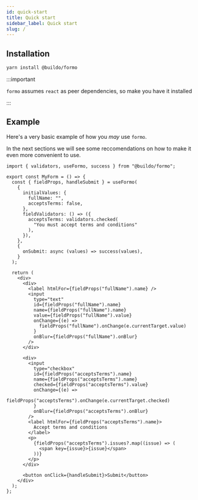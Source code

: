 ```yaml
---
id: quick-start
title: Quick start
sidebar_label: Quick start
slug: /
---
```


## Installation

```bash
yarn install @buildo/formo
```

:::important

`formo` assumes `react` as peer dependencies, so make you have it
installed

:::

## Example

Here's a very basic example of how you _may_ use `formo`.

In the next sections we will see some reccomendations on how to make it even
more convenient to use.

```tsx twoslash
import { validators, useFormo, success } from "@buildo/formo";

export const MyForm = () => {
  const { fieldProps, handleSubmit } = useFormo(
    {
      initialValues: {
        fullName: "",
        acceptsTerms: false,
      },
      fieldValidators: () => ({
        acceptsTerms: validators.checked(
          "You must accept terms and conditions"
        ),
      }),
    },
    {
      onSubmit: async (values) => success(values),
    }
  );

  return (
    <div>
      <div>
        <label htmlFor={fieldProps("fullName").name} />
        <input
          type="text"
          id={fieldProps("fullName").name}
          name={fieldProps("fullName").name}
          value={fieldProps("fullName").value}
          onChange={(e) =>
            fieldProps("fullName").onChange(e.currentTarget.value)
          }
          onBlur={fieldProps("fullName").onBlur}
        />
      </div>

      <div>
        <input
          type="checkbox"
          id={fieldProps("acceptsTerms").name}
          name={fieldProps("acceptsTerms").name}
          checked={fieldProps("acceptsTerms").value}
          onChange={(e) =>
            fieldProps("acceptsTerms").onChange(e.currentTarget.checked)
          }
          onBlur={fieldProps("acceptsTerms").onBlur}
        />
        <label htmlFor={fieldProps("acceptsTerms").name}>
          Accept terms and conditions
        </label>
        <p>
          {fieldProps("acceptsTerms").issues?.map((issue) => (
            <span key={issue}>{issue}</span>
          ))}
        </p>
      </div>

      <button onClick={handleSubmit}>Submit</button>
    </div>
  );
};
```
